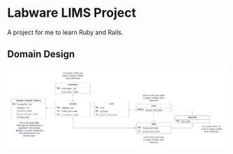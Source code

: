 # Labware LIMS Project

A project for me to learn Ruby and Rails.

## Domain Design

![domain diagram](docs/readme/assets/ER.png)

